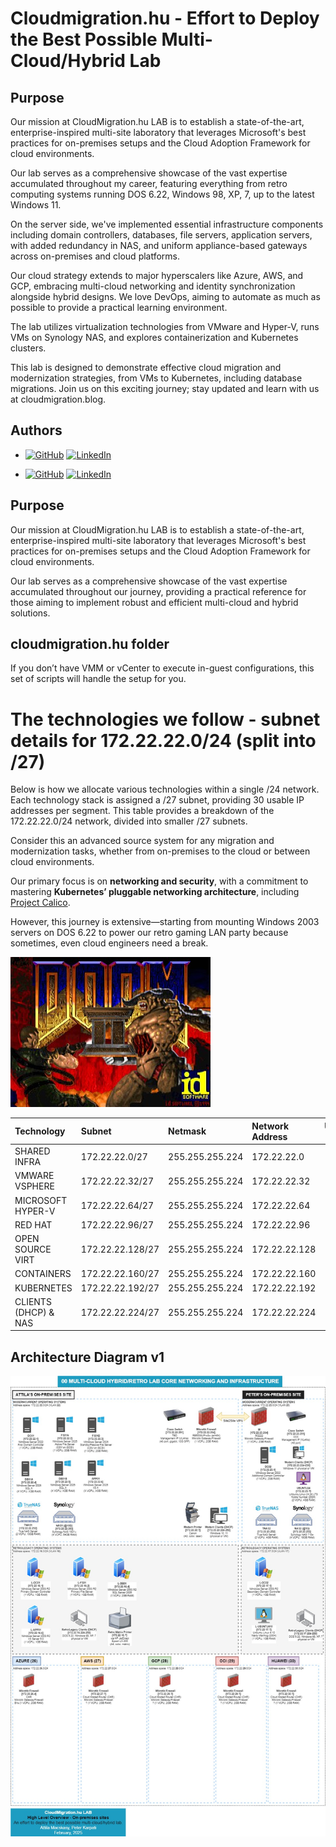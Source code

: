# Cloudmigration.hu - Effort to Deploy the Best Possible Multi-Cloud/Hybrid Lab

## Purpose

Our mission at CloudMigration.hu LAB is to establish a state-of-the-art, enterprise-inspired multi-site laboratory that leverages Microsoft's best practices for on-premises setups and the Cloud Adoption Framework for cloud environments.

Our lab serves as a comprehensive showcase of the vast expertise accumulated throughout my career, featuring everything from retro computing systems running DOS 6.22, Windows 98, XP, 7, up to the latest Windows 11.

On the server side, we've implemented essential infrastructure components including domain controllers, databases, file servers, application servers, with added redundancy in NAS, and uniform appliance-based gateways across on-premises and cloud platforms.

Our cloud strategy extends to major hyperscalers like Azure, AWS, and GCP, embracing multi-cloud networking and identity synchronization alongside hybrid designs. We love DevOps, aiming to automate as much as possible to provide a practical learning environment.

The lab utilizes virtualization technologies from VMware and Hyper-V, runs VMs on Synology NAS, and explores containerization and Kubernetes clusters.

This lab is designed to demonstrate effective cloud migration and modernization strategies, from VMs to Kubernetes, including database migrations. Join us on this exciting journey; stay updated and learn with us at cloudmigration.blog.

## Authors

- [![GitHub](https://img.shields.io/badge/GitHub-attilamacskasy-181717?style=flat-square&logo=github)](https://github.com/attilamacskasy)
  [![LinkedIn](https://img.shields.io/badge/LinkedIn-attilamacskasy-0077B5?style=flat-square&logo=linkedin)](https://www.linkedin.com/in/attilamacskasy/)
  
- [![GitHub](https://img.shields.io/badge/GitHub-peterkarpati0-181717?style=flat-square&logo=github)](https://github.com/peterkarpati0)
  [![LinkedIn](https://img.shields.io/badge/LinkedIn-karpati--peter-0077B5?style=flat-square&logo=linkedin)](https://www.linkedin.com/in/karpati-peter/)

## Purpose

Our mission at CloudMigration.hu LAB is to establish a state-of-the-art, enterprise-inspired multi-site laboratory that leverages Microsoft's best practices for on-premises setups and the Cloud Adoption Framework for cloud environments.

Our lab serves as a comprehensive showcase of the vast expertise accumulated throughout our journey, providing a practical reference for those aiming to implement robust and efficient multi-cloud and hybrid solutions.

## cloudmigration.hu folder

If you don’t have VMM or vCenter to execute in-guest configurations, this set of scripts will handle the setup for you.

# The technologies we follow - subnet details for 172.22.22.0/24 (split into /27)

Below is how we allocate various technologies within a single /24 network. Each technology stack is assigned a /27 subnet, providing 30 usable IP addresses per segment.
This table provides a breakdown of the 172.22.22.0/24 network, divided into smaller /27 subnets.

Consider this an advanced source system for any migration and modernization tasks, whether from on-premises to the cloud or between cloud environments.

Our primary focus is on **networking and security**, with a commitment to mastering **Kubernetes’ pluggable networking architecture**, including [Project Calico](https://www.tigera.io/tigera-products/calico/).  

However, this journey is extensive—starting from mounting Windows 2003 servers on DOS 6.22 to power our retro gaming LAN party because sometimes, even cloud engineers need a break.

![Doom 2](Doom2_title.jpeg)

| Technology            | Subnet             | Netmask            | Network Address   | Usable IPs | First Usable IP  | Last Usable IP   | Broadcast Address  |
|:----------------------|:------------------|:-------------------|:------------------|-----------:|:-----------------|:-----------------|:-------------------|
| SHARED INFRA         | 172.22.22.0/27     | 255.255.255.224    | 172.22.22.0       |         30 | 172.22.22.1      | 172.22.22.30     | 172.22.22.31       |
| VMWARE VSPHERE       | 172.22.22.32/27    | 255.255.255.224    | 172.22.22.32      |         30 | 172.22.22.33     | 172.22.22.62     | 172.22.22.63       |
| MICROSOFT HYPER-V    | 172.22.22.64/27    | 255.255.255.224    | 172.22.22.64      |         30 | 172.22.22.65     | 172.22.22.94     | 172.22.22.95       |
| RED HAT             | 172.22.22.96/27    | 255.255.255.224    | 172.22.22.96      |         30 | 172.22.22.97     | 172.22.22.126    | 172.22.22.127      |
| OPEN SOURCE VIRT    | 172.22.22.128/27   | 255.255.255.224    | 172.22.22.128     |         30 | 172.22.22.129    | 172.22.22.158    | 172.22.22.159      |
| CONTAINERS          | 172.22.22.160/27   | 255.255.255.224    | 172.22.22.160     |         30 | 172.22.22.161    | 172.22.22.190    | 172.22.22.191      |
| KUBERNETES          | 172.22.22.192/27   | 255.255.255.224    | 172.22.22.192     |         30 | 172.22.22.193    | 172.22.22.222    | 172.22.22.223      |
| CLIENTS (DHCP) & NAS | 172.22.22.224/27   | 255.255.255.224    | 172.22.22.224     |         30 | 172.22.22.225    | 172.22.22.254    | 172.22.22.255      |

## Architecture Diagram v1

![CloudMigration.hu Overview](01_cloudmigrationhu_overview.jpg)
